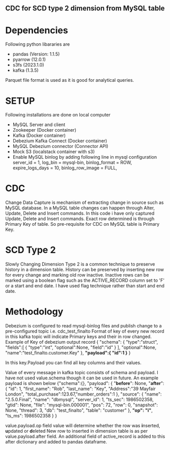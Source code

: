 ## CDC for SCD type 2 dimension from MySQL table

# Dependencies

Following python libararies are 
- pandas (Version: 1.1.5)
- pyarrow (12.0.1)
- s3fs (2023.1.0)
- kafka (1.3.5)

Parquet file format is used as it is good for analytical queries.

# SETUP

Following installations are done on local computer
- MySQL Server and client
- Zookeeper (Docker container)
- Kafka (Docker container)
- Debezium Kafka Connect (Docker container)
- MySQL Debezium connector (Connector API)
- Mock S3 (localstack container with s3)
- Enable MySQL binlog by adding following line in mysql configuration
server_id         = 1,
log_bin           = mysql-bin,
binlog_format     = ROW,
expire_logs_days  = 10,
binlog_row_image  = FULL,

# CDC

Change Data Capture is mechanism of extracting change in source such as MySQL database.
In a MySQL table changes can happen through Alter, Update, Delete and Insert commands.
In this code i have only captured Update, Delete and Insert commands. Exact row determined is through
Primary Key of table. So pre-requisite for CDC on MySQL table is Primary Key.

# SCD Type 2

Slowly Changing Dimension Type 2 is a common technique to preserve history in a dimension table.
History can be preserved by inserting new row for every change and marking old row inactive.
Inactive rows can be marked using a boolean flag such as the ACTIVE_RECORD column set to 'F' or a start and end date.
I have used flag technique rather than start and end date.

# Methodology

Debezium is configured to read mysql-binlog files and publish change to a pre-configured topic i.e. cdc_test_finalto
Format of key of every new record in this kafka topic will indicate Primary keys and their in row changed.
Example of Key of debezium output record
{ "schema":
{ "type":"struct", 
"fields":[ { "type":"int", "optional":None, "field":"id" } ], 
"optional":None, "name":"test_finalto.customer.Key" }, 
**"payload":{ "id":1 }** 
}

In this key.Payload you can find all key columns and their values.

Value of every message in kafka topic consists of schema and payload. 
I have not used value.schema though it can be used in future.
An example payload is shown below
{"schema":{}, "payload": 
{ "**before**": None, 
"**after**": {  "id": 1, "first_name": "Rob", "last_name": "Key", "Address":"39 Mayfair London", "total_purchase":123.67,"number_orders":1 }, 
"source": {  "name": "2.5.0.Final", "name": "dbmysql", "server_id": 1, "ts_sec": 1986502358, "gtid": None, "file": "mysql-bin.000001",
"pos": 72, "row": 0, "snapshot": None, "thread": 3, "db": "test_finalto", "table": "customer" },
**"op": "i"**,  "ts_ms": 1986502358 } }

value.payload.op field value will determine whether the row was **i**nserted, **u**pdated or **d**eleted
New row to inserted in dimension table is as per value.payload.after field. An additional field of active_record is added
to this after dictionary and added to pandas dataframe.



